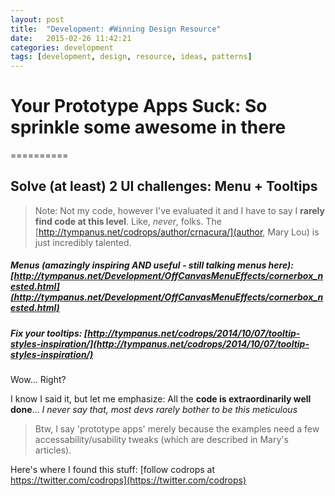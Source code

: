 ```yaml
---
layout: post
title:  "Development: #Winning Design Resource"
date:   2015-02-26 11:42:21
categories: development
tags: [development, design, resource, ideas, patterns]
---
```


# Your Prototype Apps Suck: So sprinkle some awesome in there
==========


## Solve (at least) 2 UI challenges: Menu + Tooltips

> Note: Not my code, however I've evaluated it and I have to say I **rarely find code at this level**. Like, _never_, folks.
> The [http://tympanus.net/codrops/author/crnacura/](author, Mary Lou) is just incredibly talented.

##### Menus (amazingly inspiring AND useful - still talking menus here): [http://tympanus.net/Development/OffCanvasMenuEffects/cornerbox_nested.html](http://tympanus.net/Development/OffCanvasMenuEffects/cornerbox_nested.html)

##### Fix your tooltips: [http://tympanus.net/codrops/2014/10/07/tooltip-styles-inspiration/](http://tympanus.net/codrops/2014/10/07/tooltip-styles-inspiration/)

Wow... Right?


I know I said it, but let me emphasize: All the **code is extraordinarily well done**...  _I never say that, most devs rarely bother to be this meticulous_


> Btw, I say 'prototype apps' merely because the examples need a few accessability/usability tweaks (which are described in Mary's articles).

Here's where I found this stuff: [follow codrops at https://twitter.com/codrops](https://twitter.com/codrops)

